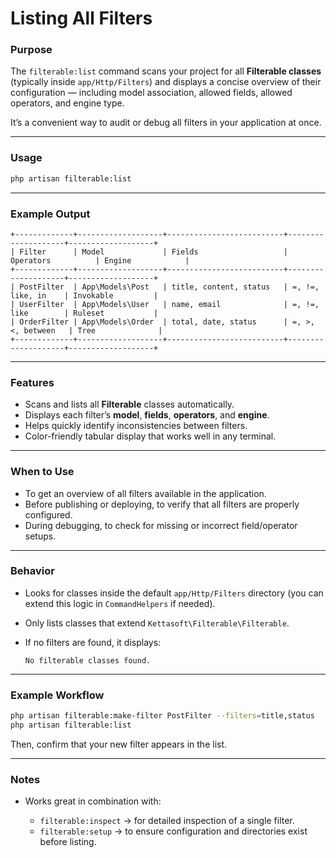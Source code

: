 # Listing All Filters

### **Purpose**

The `filterable:list` command scans your project for all **Filterable classes** (typically inside `app/Http/Filters`) and displays a concise overview of their configuration — including model association, allowed fields, allowed operators, and engine type.

It’s a convenient way to audit or debug all filters in your application at once.

---

### **Usage**

```bash
php artisan filterable:list
```

---

### **Example Output**

```
+-------------+-------------------+--------------------------+--------------------+-------------------+
| Filter      | Model             | Fields                   | Operators          | Engine            |
+-------------+-------------------+--------------------------+--------------------+-------------------+
| PostFilter  | App\Models\Post   | title, content, status   | =, !=, like, in    | Invokable         |
| UserFilter  | App\Models\User   | name, email              | =, !=, like        | Ruleset           |
| OrderFilter | App\Models\Order  | total, date, status      | =, >, <, between   | Tree              |
+-------------+-------------------+--------------------------+--------------------+-------------------+
```

---

### **Features**

-   Scans and lists all **Filterable** classes automatically.
-   Displays each filter’s **model**, **fields**, **operators**, and **engine**.
-   Helps quickly identify inconsistencies between filters.
-   Color-friendly tabular display that works well in any terminal.

---

### **When to Use**

-   To get an overview of all filters available in the application.
-   Before publishing or deploying, to verify that all filters are properly configured.
-   During debugging, to check for missing or incorrect field/operator setups.

---

### **Behavior**

-   Looks for classes inside the default `app/Http/Filters` directory (you can extend this logic in `CommandHelpers` if needed).
-   Only lists classes that extend `Kettasoft\Filterable\Filterable`.
-   If no filters are found, it displays:

    ```
    No filterable classes found.
    ```

---

### **Example Workflow**

```bash
php artisan filterable:make-filter PostFilter --filters=title,status
php artisan filterable:list
```

Then, confirm that your new filter appears in the list.

---

### **Notes**

-   Works great in combination with:

    -   `filterable:inspect` → for detailed inspection of a single filter.
    -   `filterable:setup` → to ensure configuration and directories exist before listing.
